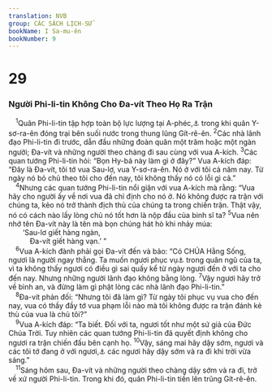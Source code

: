 ```yaml
---
translation: NVB
group: CÁC SÁCH LỊCH-SỬ
bookName: I Sa-mu-ên 
bookNumber: 9
---
```


<div class="title"><h1>29</h1><h3>Người Phi-li-tin Không Cho Đa-vít Theo Họ Ra Trận </h3></div>
<span class="verse 1sa_29_1"> <sup>1</sup>Quân Phi-li-tin tập hợp toàn bộ lực lượng tại A-phéc,<a data-toggle="tooltip" data-placement="bottom" title="Trong đồng bằng Sa-rôn">⚓</a> trong khi quân Y-sơ-ra-ên đóng trại bên suối nước trong thung lũng Gít-rê-ên. </span>
<span class="verse 1sa_29_2"><sup>2</sup>Các nhà lãnh đạo Phi-li-tin đi trước, dẫn đầu những đoàn quân một trăm hoặc một ngàn người; Đa-vít và những người theo chàng đi sau cùng với vua A-kích. </span>
<span class="verse 1sa_29_3"><sup>3</sup>Các quan tướng Phi-li-tin hỏi: “Bọn Hy-bá này làm gì ở đây?” Vua A-kích đáp: “Đây là Đa-vít, tôi tớ vua Sau-lơ, vua Y-sơ-ra-ên. Nó ở với tôi cả năm nay. Từ ngày nó bỏ chủ theo tôi cho đến nay, tôi không thấy nó có lỗi gì cả.” <br/></span>
<span class="verse 1sa_29_4"> <sup>4</sup>Nhưng các quan tướng Phi-li-tin nổi giận với vua A-kích mà rằng: “Vua hãy cho người ấy về nơi vua đã chỉ định cho nó ở. Nó không được ra trận với chúng ta, kẻo nó trở thành địch thủ của chúng ta trong chiến trận. Thật vậy, nó có cách nào lấy lòng chủ nó tốt hơn là nộp đầu của binh sĩ ta? </span>
<span class="verse 1sa_29_5"><sup>5</sup>Vua nên nhớ tên Đa-vít này là tên mà bọn chúng hát hò khi nhảy múa: <br/>  ‘Sau-lơ giết hàng ngàn, <br/>   Đa-vít giết hàng vạn.’ ” <br/></span>
<span class="verse 1sa_29_6"> <sup>6</sup>Vua A-kích đành phải gọi Đa-vít đến và bảo: “Có CHÚA Hằng Sống, ngươi là người ngay thẳng. Ta muốn ngươi phục vụ<a data-toggle="tooltip" data-placement="bottom" title="Nt: ra vào">⚓</a> trong quân ngũ của ta, vì ta không thấy ngươi có điều gì sai quấy kể từ ngày ngươi đến ở với ta cho đến nay. Nhưng những người lãnh đạo không bằng lòng. </span>
<span class="verse 1sa_29_7"><sup>7</sup>Vậy ngươi hãy trở về bình an, và đừng làm gì phật lòng các nhà lãnh đạo Phi-li-tin.” <br/></span>
<span class="verse 1sa_29_8"> <sup>8</sup>Đa-vít phản đối: “Nhưng tôi đã làm gì? Từ ngày tôi phục vụ vua cho đến nay, vua có thầy đầy tớ vua phạm lỗi nào mà tôi không được ra trận đánh kẻ thù của vua là chủ tôi?” <br/></span>
<span class="verse 1sa_29_9"> <sup>9</sup>Vua A-kích đáp: “Ta biết. Đối với ta, ngươi tốt như một sứ giả của Đức Chúa Trời. Tuy nhiên các quan tướng Phi-li-tin đã quyết định không cho ngươi ra trận chiến đấu bên cạnh họ. </span>
<span class="verse 1sa_29_10"><sup>10</sup>Vậy, sáng mai hãy dậy sớm, ngươi và các tôi tớ đang ở với ngươi,<a data-toggle="tooltip" data-placement="bottom" title="LXX có phần này: và đi đến nơi ta đã chỉ định cho các ngươi ở. Lòng ngươi đừng cay đắng, vì ta biết ngươi tốt">⚓</a> các ngươi hãy dậy sớm và ra đi khi trời vừa sáng.” <br/></span>
<span class="verse 1sa_29_11"> <sup>11</sup>Sáng hôm sau, Đa-vít và những người theo chàng dậy sớm và ra đi, trở về xứ người Phi-li-tin. Trong khi đó, quân Phi-li-tin tiến lên trũng Gít-rê-ên. <br/></span>
